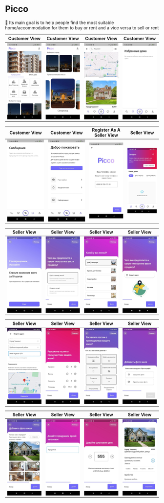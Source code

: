 # Picco

🎯 Its main goal is to help people find the most 
suitable home/accommodation for them to buy or rent and a 
vice versa to sell or rent


| Customer View | Customer View | Customer View | Customer View |
|----------------|:----------------:|:----------------:|:----------------:|
| ![View](assets/readme/1.jpg) | ![View](assets/readme/2.jpg) | ![View](assets/readme/3.jpg) | ![View](assets/readme/4.jpg) |

| Customer View | Customer View | Register As A Seller View | Seller View |
|----------------|:----------------:|:----------------:|:----------------:|
| ![View](assets/readme/5.jpg) | ![View](assets/readme/6.jpg) | ![View](assets/readme/7.jpg) | ![View](assets/readme/8.jpg) |

| Seller View | Seller View | Seller View | Seller View |
|----------------|:----------------:|:----------------:|:----------------:|
| ![View](assets/readme/9.jpg) | ![View](assets/readme/10.jpg) | ![View](assets/readme/11.jpg) | ![View](assets/readme/12.jpg) |

| Seller View | Seller View | Seller View | Seller View |
|----------------|:----------------:|:----------------:|:----------------:|
| ![View](assets/readme/13.jpg) | ![View](assets/readme/14.jpg) | ![View](assets/readme/15.jpg) | ![View](assets/readme/16.jpg) |

| Seller View | Seller View | Seller View | Seller View |
|----------------|:----------------:|:----------------:|:----------------:|
| ![View](assets/readme/17.jpg) | ![View](assets/readme/18.jpg) | ![View](assets/readme/19.jpg) | ![View](assets/readme/20.jpg) |
